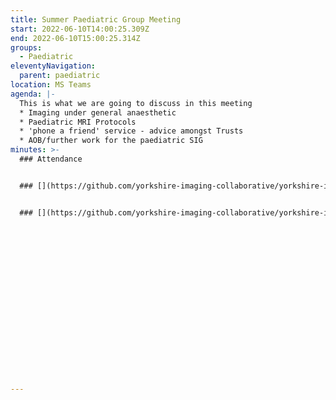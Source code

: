 ```yaml
---
title: Summer Paediatric Group Meeting
start: 2022-06-10T14:00:25.309Z
end: 2022-06-10T15:00:25.314Z
groups:
  - Paediatric
eleventyNavigation:
  parent: paediatric
location: MS Teams
agenda: |-
  This is what we are going to discuss in this meeting
  * Imaging under general anaesthetic
  * Paediatric MRI Protocols
  * 'phone a friend' service - advice amongst Trusts
  * AOB/further work for the paediatric SIG
minutes: >-
  ### Attendance


  ### [](https://github.com/yorkshire-imaging-collaborative/yorkshire-imaging-collaborative.github.io/blob/master/src/meetings/2022-06-10-Paeds.md#actions)Actions


  ### [](https://github.com/yorkshire-imaging-collaborative/yorkshire-imaging-collaborative.github.io/blob/master/src/meetings/2022-06-10-Paeds.md#key-discussion-points)Key Discussion Points





 













---
```

